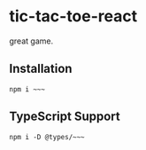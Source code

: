# tic-tac-toe-react

great game.

## Installation

```
npm i ~~~
```

## TypeScript Support

```
npm i -D @types/~~~
```
